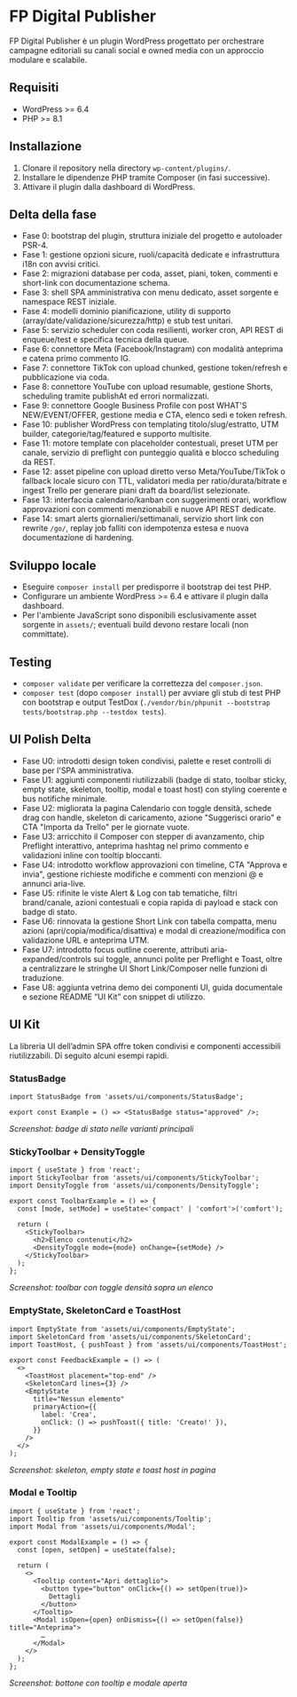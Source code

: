 # FP Digital Publisher

FP Digital Publisher è un plugin WordPress progettato per orchestrare campagne editoriali su canali social e owned media con un approccio modulare e scalabile.

## Requisiti
- WordPress >= 6.4
- PHP >= 8.1

## Installazione
1. Clonare il repository nella directory `wp-content/plugins/`.
2. Installare le dipendenze PHP tramite Composer (in fasi successive).
3. Attivare il plugin dalla dashboard di WordPress.

## Delta della fase
- Fase 0: bootstrap del plugin, struttura iniziale del progetto e autoloader PSR-4.
- Fase 1: gestione opzioni sicure, ruoli/capacità dedicate e infrastruttura i18n con avvisi critici.
- Fase 2: migrazioni database per coda, asset, piani, token, commenti e short-link con documentazione schema.
- Fase 3: shell SPA amministrativa con menu dedicato, asset sorgente e namespace REST iniziale.
- Fase 4: modelli dominio pianificazione, utility di supporto (array/date/validazione/sicurezza/http) e stub test unitari.
- Fase 5: servizio scheduler con coda resilienti, worker cron, API REST di enqueue/test e specifica tecnica della queue.
- Fase 6: connettore Meta (Facebook/Instagram) con modalità anteprima e catena primo commento IG.
- Fase 7: connettore TikTok con upload chunked, gestione token/refresh e pubblicazione via coda.
- Fase 8: connettore YouTube con upload resumable, gestione Shorts, scheduling tramite publishAt ed errori normalizzati.
- Fase 9: connettore Google Business Profile con post WHAT'S NEW/EVENT/OFFER, gestione media e CTA, elenco sedi e token refresh.
- Fase 10: publisher WordPress con templating titolo/slug/estratto, UTM builder, categorie/tag/featured e supporto multisite.
- Fase 11: motore template con placeholder contestuali, preset UTM per canale, servizio di preflight con punteggio qualità e blocco scheduling da REST.
- Fase 12: asset pipeline con upload diretto verso Meta/YouTube/TikTok o fallback locale sicuro con TTL, validatori media per ratio/durata/bitrate e ingest Trello per generare piani draft da board/list selezionate.
- Fase 13: interfaccia calendario/kanban con suggerimenti orari, workflow approvazioni con commenti menzionabili e nuove API REST dedicate.
- Fase 14: smart alerts giornalieri/settimanali, servizio short link con rewrite `/go/`, replay job falliti con idempotenza estesa e nuova documentazione di hardening.

## Sviluppo locale
- Eseguire `composer install` per predisporre il bootstrap dei test PHP.
- Configurare un ambiente WordPress >= 6.4 e attivare il plugin dalla dashboard.
- Per l'ambiente JavaScript sono disponibili esclusivamente asset sorgente in `assets/`; eventuali build devono restare locali (non committate).

## Testing
- `composer validate` per verificare la correttezza del `composer.json`.
- `composer test` (dopo `composer install`) per avviare gli stub di test PHP con bootstrap e output TestDox (`./vendor/bin/phpunit --bootstrap tests/bootstrap.php --testdox tests`).

## UI Polish Delta
- Fase U0: introdotti design token condivisi, palette e reset controlli di base per l'SPA amministrativa.
- Fase U1: aggiunti componenti riutilizzabili (badge di stato, toolbar sticky, empty state, skeleton, tooltip, modal e toast host) con styling coerente e bus notifiche minimale.
- Fase U2: migliorata la pagina Calendario con toggle densità, schede drag con handle, skeleton di caricamento, azione "Suggerisci orario" e CTA "Importa da Trello" per le giornate vuote.
- Fase U3: arricchito il Composer con stepper di avanzamento, chip Preflight interattivo, anteprima hashtag nel primo commento e validazioni inline con tooltip bloccanti.
- Fase U4: introdotto workflow approvazioni con timeline, CTA "Approva e invia", gestione richieste modifiche e commenti con menzioni @ e annunci aria-live.
- Fase U5: rifinite le viste Alert & Log con tab tematiche, filtri brand/canale, azioni contestuali e copia rapida di payload e stack con badge di stato.
- Fase U6: rinnovata la gestione Short Link con tabella compatta, menu azioni (apri/copia/modifica/disattiva) e modal di creazione/modifica con validazione URL e anteprima UTM.
- Fase U7: introdotto focus outline coerente, attributi aria-expanded/controls sui toggle, annunci polite per Preflight e Toast, oltre a centralizzare le stringhe UI Short Link/Composer nelle funzioni di traduzione.
- Fase U8: aggiunta vetrina demo dei componenti UI, guida documentale e sezione README “UI Kit” con snippet di utilizzo.

## UI Kit

La libreria UI dell’admin SPA offre token condivisi e componenti accessibili riutilizzabili. Di seguito alcuni esempi rapidi.

### StatusBadge

```tsx
import StatusBadge from 'assets/ui/components/StatusBadge';

export const Example = () => <StatusBadge status="approved" />;
```

_Screenshot: badge di stato nelle varianti principali_

### StickyToolbar + DensityToggle

```tsx
import { useState } from 'react';
import StickyToolbar from 'assets/ui/components/StickyToolbar';
import DensityToggle from 'assets/ui/components/DensityToggle';

export const ToolbarExample = () => {
  const [mode, setMode] = useState<'compact' | 'comfort'>('comfort');

  return (
    <StickyToolbar>
      <h2>Elenco contenuti</h2>
      <DensityToggle mode={mode} onChange={setMode} />
    </StickyToolbar>
  );
};
```

_Screenshot: toolbar con toggle densità sopra un elenco_

### EmptyState, SkeletonCard e ToastHost

```tsx
import EmptyState from 'assets/ui/components/EmptyState';
import SkeletonCard from 'assets/ui/components/SkeletonCard';
import ToastHost, { pushToast } from 'assets/ui/components/ToastHost';

export const FeedbackExample = () => (
  <>
    <ToastHost placement="top-end" />
    <SkeletonCard lines={3} />
    <EmptyState
      title="Nessun elemento"
      primaryAction={{
        label: 'Crea',
        onClick: () => pushToast({ title: 'Creato!' }),
      }}
    />
  </>
);
```

_Screenshot: skeleton, empty state e toast host in pagina_

### Modal e Tooltip

```tsx
import { useState } from 'react';
import Tooltip from 'assets/ui/components/Tooltip';
import Modal from 'assets/ui/components/Modal';

export const ModalExample = () => {
  const [open, setOpen] = useState(false);

  return (
    <>
      <Tooltip content="Apri dettaglio">
        <button type="button" onClick={() => setOpen(true)}>
          Dettagli
        </button>
      </Tooltip>
      <Modal isOpen={open} onDismiss={() => setOpen(false)} title="Anteprima">
        …
      </Modal>
    </>
  );
};
```

_Screenshot: bottone con tooltip e modale aperta_
